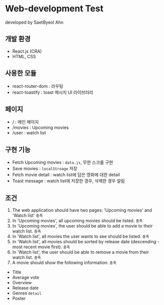 # Web-development Test

developed by SaetByeol Ahn

## 개발 환경
- React.js (CRA)
- HTML, CSS

## 사용한 모듈
- react-router-dom : 라우팅
- react-toastify : toast 메시지 UI 라이브러리

## 페이지
- / : 메인 페이지
- /movies : Upcoming movies
- /user : watch list

## 구현 기능
- Fetch Upcoming movies : `data.js`, 무한 스크롤 구현
- Save movies : `localStroage` 저장
- Fetch movie detail : watch list에 담은 영화에 대한 detail
- Toast message : watch list에 저장한 경우, 삭제한 경우 알림

## 조건
1. The web application should have two pages: 'Upcoming movies' and 'Watch list' `충족`
2. In 'Upcoming movies', all upcoming movies should be listed. `충족`
3. In 'Upcoming movies', the user should be able to add a movie to their watch list. `충족`
4. In 'Watch list', all movies the user wants to see should be listed. `충족`
5. In 'Watch list', all movies should be sorted by release date (descending - most recent movie first). `충족` 
6. In 'Watch list', the user should be able to remove a movie from their watch list. `충족`
7. A movie should show the following information: `충족`
  - Title
  - Average vote
  - Overview
  - Release date
  - Genres `detail`
  - Poster
